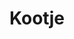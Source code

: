 ---
title: Kootje
description: Varen naar de mooiste theetuin van Friesland.
tijd: ± 2 uur
route_url: >-
  https://www.google.com/maps/d/edit?mid=1QxtTPbi5OGS_lozclBgBq4gthp1HF8Xx&usp=sharing
omgeving:
  - bolsward
  - wolsum
prijs: '145'
sloepen:
  - beenakker
  - petter
---